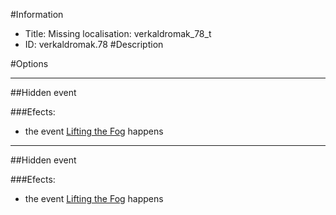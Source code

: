 #Information
 - Title: Missing localisation: verkaldromak_78_t
 - ID: verkaldromak.78
#Description

#Options

___
##Hidden event

###Efects:<ul><li>the event [Lifting the Fog](../events/lifting_the_fog.md) happens</li></ul>

___
##Hidden event

###Efects:<ul><li>the event [Lifting the Fog](../events/lifting_the_fog.md) happens</li></ul>
